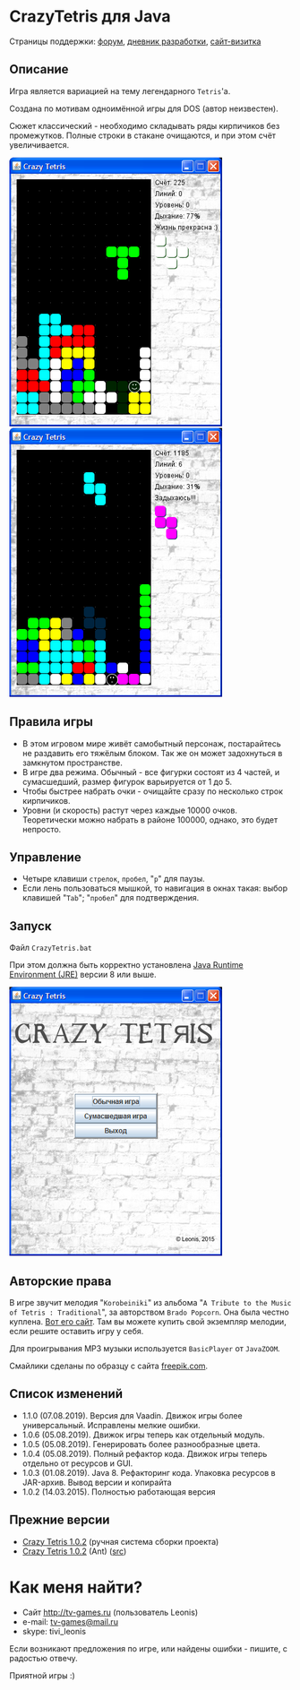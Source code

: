 CrazyTetris для Java
===========

Страницы поддержки: [форум](http://tv-games.ru/forum/blog.php?b=2034), [дневник разработки](http://tv-games.ru/forum/showthread.php?t=5661), [сайт-визитка](http://leonis.tv-games.ru/crazytetris)

Описание
--------
Игра является вариацией на тему легендарного `Tetris`'a.

Создана по мотивам одноимённой игры для DOS (автор неизвестен).

Сюжет классический - необходимо складывать ряды кирпичиков без промежутков.
Полные строки в стакане очищаются, и при этом счёт увеличивается.

![Screenshot](doc/screen2.png "Screenshot") ![Screenshot](doc/screen3.png "Screenshot")

Правила игры
------------
* В этом игровом мире живёт самобытный персонаж, постарайтесь не раздавить его
тяжёлым блоком. Так же он может задохнуться в замкнутом пространстве.
* В игре два режима. Обычный - все фигурки состоят из 4 частей, и сумасшедший,
размер фигурок варьируется от 1 до 5.
* Чтобы быстрее набрать очки - очищайте сразу по несколько строк кирпичиков.
* Уровни (и скорость) растут через каждые 10000 очков. Теоретически можно набрать в районе 100000,
однако, это будет непросто.

Управление
----------
* Четыре клавиши `стрелок`, `пробел`, "`p`" для паузы.
* Если лень пользоваться мышкой, то навигация в окнах такая: выбор клавишей "`Tab`"; "`пробел`" для подтверждения.

Запуск
------
Файл `CrazyTetris.bat`
 
При этом должна быть корректно установлена [Java Runtime Environment (JRE)](http://www.oracle.com/technetwork/java/javase/downloads/index.html) версии 8 или выше.

![Screenshot](doc/screen1.png "Screenshot")

Авторские права
---------------
В игре звучит мелодия "`Korobeiniki`" из альбома "`A Tribute to the Music of Tetris : Traditional`", за авторством `Brado Popcorn`.
Она была честно куплена. [Вот его сайт](http://bradopopcorn.bandcamp.com/album/a-tribute-to-the-music-of-tetris-traditional).
Там вы можете купить свой экземпляр мелодии, если решите оставить игру у себя.

Для проигрывания MP3 музыки используется `BasicPlayer` от `JavaZOOM`.

Смайлики сделаны по образцу с сайта [freepik.com](https://www.freepik.com/free-vector/funny-smileys-collection-flat-design_837327.htm).

Список изменений
----------------

* 1.1.0 (07.08.2019). Версия для Vaadin. Движок игры более универсальный. Исправлены мелкие ошибки.
* 1.0.6 (05.08.2019). Движок игры теперь как отдельный модуль.
* 1.0.5 (05.08.2019). Генерировать более разнообразные цвета.
* 1.0.4 (05.08.2019). Полный рефактор кода. Движок игры теперь отдельно от ресурсов и GUI.
* 1.0.3 (01.08.2019). Java 8. Рефакторинг кода. Упаковка ресурсов в JAR-архив. Вывод версии и копирайта
* 1.0.2 (14.03.2015). Полностью работающая версия 

Прежние версии
--------------

* [Crazy Tetris 1.0.2](/doc/batch/CrazyTetris-src.zip) (ручная система сборки проекта)
* [Crazy Tetris 1.0.2](/doc/ant/CrazyTetris.zip) (Ant) ([src](/doc/ant/CrazyTetris-src.zip))

Как меня найти?
===============
* Сайт http://tv-games.ru (пользователь Leonis)
* e-mail: tv-games@mail.ru
* skype: tivi_leonis

Если возникают предложения по игре, или найдены ошибки - пишите, с радостью отвечу.

Приятной игры :)
